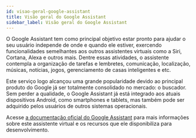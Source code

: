 ```yaml
---
id: visao-geral-google-assistant
title: Visão geral do Google Assistant
sidebar_label: Visão geral do Google Assistant
---
```


O Google Assistant tem como principal objetivo estar pronto para ajudar o seu usuário independe de onde e quando ele estiver, exercendo funcionalidades semelhantes aos outros assistentes virtuais como a Siri, Cortana, Alexa e outros mais. Dentre essas atividades, o assistente contempla a organização de tarefas e lembretes, comunicação, localização, músicas, notícias, jogos, gerenciamento de casas inteligentes e etc.

Este serviço logo alcançou uma grande popularidade devido ao principal produto do Google já ser totalmente consolidado no mercado: o buscador. Sem perder a qualidade, o Google Assistant já está integrado aos atuais dispositivos Android, como smartphones e tablets, mas também pode ser adquirido pelos usuários de outros sistemas operacionais.

Acesse [a documentação oficial do Google Assistant](https://developers.google.com/actions/) para mais informações sobre este assistente virtual e os recursos que ele disponibiliza para desenvolvimento.
